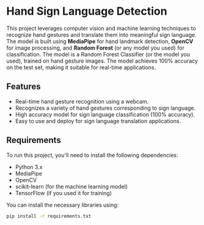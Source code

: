 # Hand Sign Language Detection

This project leverages computer vision and machine learning techniques to recognize hand gestures and translate them into meaningful sign language. The model is built using **MediaPipe** for hand landmark detection, **OpenCV** for image processing, and **Random Forest** (or any model you used) for classification.
The model is a Random Forest Classifier (or the model you used), trained on hand gesture images. The model achieves 100% accuracy on the test set, making it suitable for real-time applications.
## Features

- Real-time hand gesture recognition using a webcam.
- Recognizes a variety of hand gestures corresponding to sign language.
- High accuracy model for sign language classification (100% accuracy).
- Easy to use and deploy for sign language translation applications.


## Requirements

To run this project, you'll need to install the following dependencies:

- Python 3.x
- MediaPipe
- OpenCV
- scikit-learn (for the machine learning model)
- TensorFlow (if you used it for training)

You can install the necessary libraries using:

```bash
pip install -r requirements.txt

